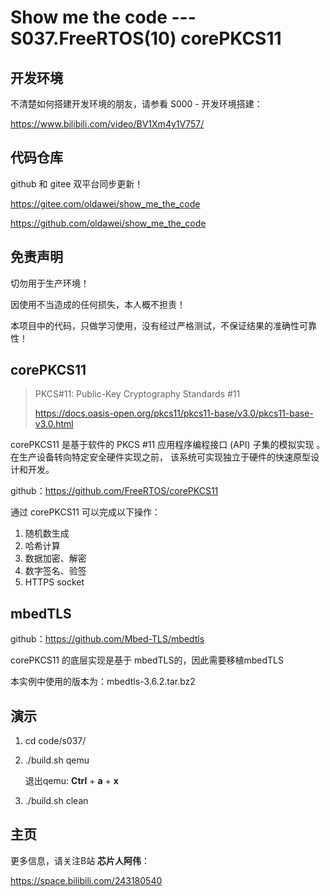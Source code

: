 # Show me the code --- S037.FreeRTOS(10) corePKCS11

## 开发环境

不清楚如何搭建开发环境的朋友，请参看 S000 - 开发环境搭建：

https://www.bilibili.com/video/BV1Xm4y1V757/



## 代码仓库

github 和 gitee 双平台同步更新！

https://gitee.com/oldawei/show_me_the_code

https://github.com/oldawei/show_me_the_code



## 免责声明

切勿用于生产环境！

因使用不当造成的任何损失，本人概不担责！

本项目中的代码，只做学习使用，没有经过严格测试，不保证结果的准确性可靠性！



## corePKCS11

> PKCS#11: Public-Key Cryptography Standards #11
>
> https://docs.oasis-open.org/pkcs11/pkcs11-base/v3.0/pkcs11-base-v3.0.html

corePKCS11 是基于软件的 PKCS #11 应用程序编程接口 (API) 子集的模拟实现 。在生产设备转向特定安全硬件实现之前， 该系统可实现独立于硬件的快速原型设计和开发。

github：https://github.com/FreeRTOS/corePKCS11

通过 corePKCS11 可以完成以下操作：

1. 随机数生成
2. 哈希计算
3. 数据加密、解密
4. 数字签名、验签
5. HTTPS socket



## mbedTLS

github：https://github.com/Mbed-TLS/mbedtls

corePKCS11 的底层实现是基于 mbedTLS的，因此需要移植mbedTLS

本实例中使用的版本为：mbedtls-3.6.2.tar.bz2



## 演示

1. cd code/s037/

2. ./build.sh qemu

   退出qemu: **Ctrl** + **a** + **x**

3. ./build.sh clean



## 主页

更多信息，请关注B站 **芯片人阿伟**：

https://space.bilibili.com/243180540



